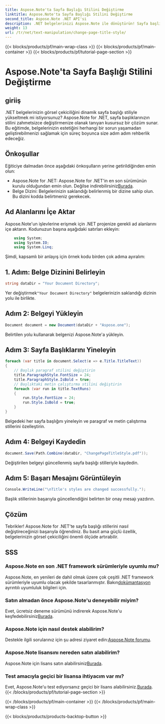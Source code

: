 ```yaml
---
title: Aspose.Note'ta Sayfa Başlığı Stilini Değiştirme
linktitle: Aspose.Note'ta Sayfa Başlığı Stilini Değiştirme
second_title: Aspose.Note .NET API'si
description: .NET belgelerinizi Aspose.Note ile dönüştürün! Sayfa başlığı stillerini zahmetsizce değiştirmeyi öğrenin. Birkaç basit adımda estetiği yükseltin.
weight: 13
url: /tr/net/text-manipulation/change-page-title-style/
---
```


{{< blocks/products/pf/main-wrap-class >}}
{{< blocks/products/pf/main-container >}}
{{< blocks/products/pf/tutorial-page-section >}}

# Aspose.Note'ta Sayfa Başlığı Stilini Değiştirme

## giriiş
.NET belgelerinizin görsel çekiciliğini dinamik sayfa başlığı stiliyle yükseltmek mi istiyorsunuz? Aspose.Note for .NET, sayfa başlıklarınızın stilini zahmetsizce değiştirmenize olanak tanıyan kusursuz bir çözüm sunar. Bu eğitimde, belgelerinizin estetiğini herhangi bir sorun yaşamadan geliştirebilmenizi sağlamak için süreç boyunca size adım adım rehberlik edeceğiz.
## Önkoşullar
Eğiticiye dalmadan önce aşağıdaki önkoşulların yerine getirildiğinden emin olun:
-  Aspose.Note for .NET: Aspose.Note for .NET'in en son sürümünün kurulu olduğundan emin olun. Değilse indirebilirsiniz[Burada](https://releases.aspose.com/note/net/).
- Belge Dizini: Belgelerinizin saklandığı belirlenmiş bir dizine sahip olun. Bu dizini kodda belirtmeniz gerekecek.
## Ad Alanlarını İçe Aktar
Aspose.Note'un işlevlerine erişmek için .NET projenize gerekli ad alanlarını içe aktarın. Kodunuzun başına aşağıdaki satırları ekleyin:
```csharp
    using System;
    using System.IO;
    using System.Linq;
```
Şimdi, kapsamlı bir anlayış için örnek kodu birden çok adıma ayıralım:
## 1. Adım: Belge Dizinini Belirleyin
```csharp
string dataDir = "Your Document Directory";
```
 Yer değiştirmek`"Your Document Directory"` belgelerinizin saklandığı dizinin yolu ile birlikte.
## Adım 2: Belgeyi Yükleyin
```csharp
Document document = new Document(dataDir + "Aspose.one");
```
Belirtilen yolu kullanarak belgenizi Aspose.Note'a yükleyin.
## Adım 3: Sayfa Başlıklarını Yineleyin
```csharp
foreach (var title in document.Select(e => e.Title.TitleText))
{
    // Başlık paragraf stilini değiştirin
    title.ParagraphStyle.FontSize = 24;
    title.ParagraphStyle.IsBold = true;
    // Başlıktaki metin çalıştırma stilini değiştirin
    foreach (var run in title.TextRuns)
    {
        run.Style.FontSize = 24;
        run.Style.IsBold = true;
    }
}
```
Belgedeki her sayfa başlığını yineleyin ve paragraf ve metin çalıştırma stillerini özelleştirin.
## Adım 4: Belgeyi Kaydedin
```csharp
document.Save(Path.Combine(dataDir, "ChangePageTitleStyle.pdf"));
```
Değiştirilen belgeyi güncellenmiş sayfa başlığı stilleriyle kaydedin.
## Adım 5: Başarı Mesajını Görüntüleyin
```csharp
Console.WriteLine("\nTitle's styles are changed successfully.");
```
Başlık stillerinin başarıyla güncellendiğini belirten bir onay mesajı yazdırın.
## Çözüm
Tebrikler! Aspose.Note for .NET'te sayfa başlığı stillerini nasıl değiştireceğinizi başarıyla öğrendiniz. Bu basit ama güçlü özellik, belgelerinizin görsel çekiciliğini önemli ölçüde artırabilir.
## SSS
### Aspose.Note en son .NET framework sürümleriyle uyumlu mu?
 Aspose.Note, en yenileri de dahil olmak üzere çok çeşitli .NET framework sürümleriyle uyumlu olacak şekilde tasarlanmıştır. Bakın[dokümantasyon](https://reference.aspose.com/note/net/) ayrıntılı uyumluluk bilgileri için.
### Satın almadan önce Aspose.Note'u deneyebilir miyim?
 Evet, ücretsiz deneme sürümünü indirerek Aspose.Note'u keşfedebilirsiniz[Burada](https://releases.aspose.com/).
### Aspose.Note için nasıl destek alabilirim?
 Destekle ilgili sorularınız için şu adresi ziyaret edin:[Aspose.Note forumu](https://forum.aspose.com/c/note/28).
### Aspose.Note lisansını nereden satın alabilirim?
 Aspose.Note için lisans satın alabilirsiniz[Burada](https://purchase.aspose.com/buy).
### Test amacıyla geçici bir lisansa ihtiyacım var mı?
 Evet, Aspose.Note'u test ediyorsanız geçici bir lisans alabilirsiniz.[Burada](https://purchase.aspose.com/temporary-license/).
{{< /blocks/products/pf/tutorial-page-section >}}

{{< /blocks/products/pf/main-container >}}
{{< /blocks/products/pf/main-wrap-class >}}

{{< blocks/products/products-backtop-button >}}
